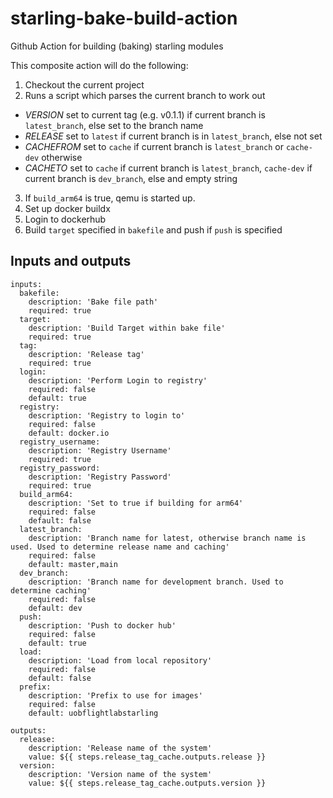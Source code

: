 # starling-bake-build-action
Github Action for building (baking) starling modules

This composite action will do the following:
1. Checkout the current project
2. Runs a script which parses the current branch to work out 
  - *VERSION* set to current tag (e.g. v0.1.1) if current branch is `latest_branch`, else set to the branch name
  - *RELEASE* set to `latest` if current branch is in `latest_branch`, else not set
  - *CACHEFROM* set to `cache` if current branch is `latest_branch` or `cache-dev` otherwise
  - *CACHETO* set to `cache` if current branch is `latest_branch`, `cache-dev` if current branch is `dev_branch`, else and empty string 
3. If `build_arm64` is true, qemu is started up. 
4. Set up docker buildx
5. Login to dockerhub
6. Build `target` specified in `bakefile` and push if `push` is specified
 
## Inputs and outputs
```
inputs: 
  bakefile:
    description: 'Bake file path'
    required: true
  target: 
    description: 'Build Target within bake file'
    required: true
  tag: 
    description: 'Release tag'
    required: true
  login:
    description: 'Perform Login to registry'
    required: false
    default: true
  registry:
    description: 'Registry to login to'
    required: false
    default: docker.io
  registry_username: 
    description: 'Registry Username'
    required: true
  registry_password: 
    description: 'Registry Password'
    required: true
  build_arm64: 
    description: 'Set to true if building for arm64'
    required: false
    default: false
  latest_branch:
    description: 'Branch name for latest, otherwise branch name is used. Used to determine release name and caching'
    required: false
    default: master,main
  dev_branch:
    description: 'Branch name for development branch. Used to determine caching'
    required: false
    default: dev
  push:
    description: 'Push to docker hub'
    required: false
    default: true
  load:
    description: 'Load from local repository'
    required: false
    default: false
  prefix:
    description: 'Prefix to use for images'
    required: false
    default: uobflightlabstarling
   
outputs: 
  release:
    description: 'Release name of the system'
    value: ${{ steps.release_tag_cache.outputs.release }}
  version:
    description: 'Version name of the system'
    value: ${{ steps.release_tag_cache.outputs.version }}
```